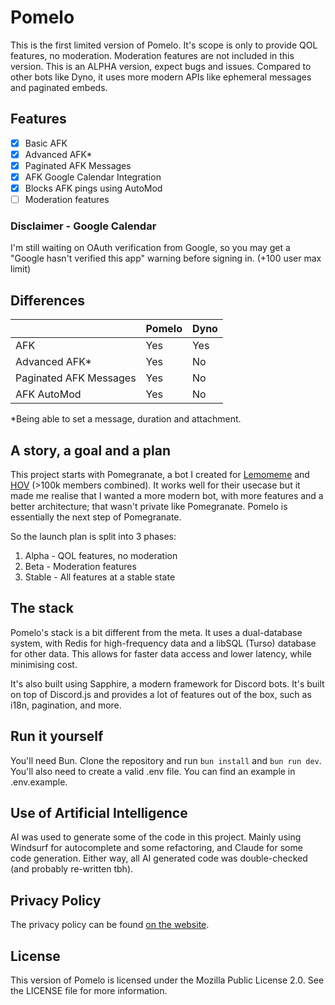 # Pomelo

This is the first limited version of Pomelo. It's scope is only to provide QOL features, no moderation.
Moderation features are not included in this version. This is an ALPHA version, expect bugs and issues.
Compared to other bots like Dyno, it uses more modern APIs like ephemeral messages and paginated embeds.

## Features

- [x] Basic AFK
- [x] Advanced AFK\*
- [x] Paginated AFK Messages
- [x] AFK Google Calendar Integration
- [x] Blocks AFK pings using AutoMod
- [ ] Moderation features

### Disclaimer - Google Calendar

I'm still waiting on OAuth verification from Google, so you may get a "Google hasn't verified this app" warning before signing in. (+100 user max limit)

## Differences

|                        | Pomelo | Dyno |
| ---------------------- | ------ | ---- |
| AFK                    | Yes    | Yes  |
| Advanced AFK\*         | Yes    | No   |
| Paginated AFK Messages | Yes    | No   |
| AFK AutoMod            | Yes    | No   |

\*Being able to set a message, duration and attachment.

## A story, a goal and a plan

This project starts with Pomegranate, a bot I created for [Lemomeme](https://discord.gg/memenade) and [HOV](https://discord.gg/hov) (>100k members combined). It works well for their usecase but it made me realise that I wanted a more modern bot, with more features and a better architecture; that wasn't private like Pomegranate. Pomelo is essentially the next step of Pomegranate.

So the launch plan is split into 3 phases:

1. Alpha - QOL features, no moderation
2. Beta - Moderation features
3. Stable - All features at a stable state

## The stack

Pomelo's stack is a bit different from the meta. It uses a dual-database system, with Redis for high-frequency data and a libSQL (Turso) database for other data. This allows for faster data access and lower latency, while minimising cost.

It's also built using Sapphire, a modern framework for Discord bots. It's built on top of Discord.js and provides a lot of features out of the box, such as i18n, pagination, and more.

## Run it yourself

You'll need Bun. Clone the repository and run `bun install` and `bun run dev`.
You'll also need to create a valid .env file. You can find an example in .env.example.

## Use of Artificial Intelligence

AI was used to generate some of the code in this project. Mainly using Windsurf for autocomplete and some refactoring, and Claude for some code generation. Either way, all AI generated code was double-checked (and probably re-written tbh).

## Privacy Policy

The privacy policy can be found [on the website](https://pom.kdv.one/privacy).

## License

This version of Pomelo is licensed under the Mozilla Public License 2.0. See the LICENSE file for more information.
